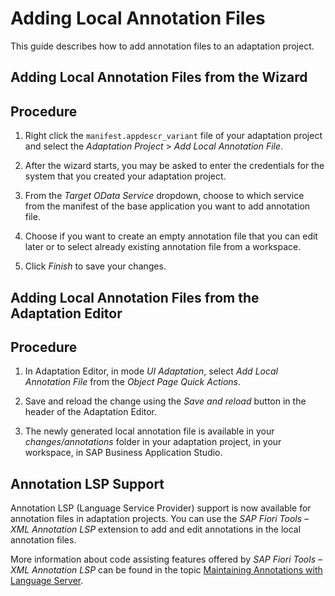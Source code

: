<!-- loioc5d62cabf74943ac901e23671bf756fa -->

# Adding Local Annotation Files

This guide describes how to add annotation files to an adaptation project.

<a name="task_afj_2f1_1fc"/>

<!-- task\_afj\_2f1\_1fc -->

## Adding Local Annotation Files from the Wizard



## Procedure

1.  Right click the `manifest.appdescr_variant` file of your adaptation project and select the *Adaptation Project* \> *Add Local Annotation File*.

2.  After the wizard starts, you may be asked to enter the credentials for the system that you created your adaptation project.

3.  From the *Target OData Service* dropdown, choose to which service from the manifest of the base application you want to add annotation file.

4.  Choose if you want to create an empty annotation file that you can edit later or to select already existing annotation file from a workspace.

5.  Click *Finish* to save your changes.


<a name="task_xt5_hf1_1fc"/>

<!-- task\_xt5\_hf1\_1fc -->

## Adding Local Annotation Files from the Adaptation Editor



## Procedure

1.  In Adaptation Editor, in mode *UI Adaptation*, select *Add Local Annotation File* from the *Object Page Quick Actions*.

2.  Save and reload the change using the *Save and reload* button in the header of the Adaptation Editor.

3.  The newly generated local annotation file is available in your *changes/annotations* folder in your adaptation project, in your workspace, in SAP Business Application Studio.


<a name="concept_uzv_zj1_1fc"/>

<!-- concept\_uzv\_zj1\_1fc -->

## Annotation LSP Support

Annotation LSP \(Language Service Provider\) support is now available for annotation files in adaptation projects. You can use the *SAP Fiori Tools – XML Annotation LSP* extension to add and edit annotations in the local annotation files.

More information about code assisting features offered by *SAP Fiori Tools – XML Annotation LSP* can be found in the topic [Maintaining Annotations with Language Server](Developing-an-Application/maintaining-annotations-with-language-server-6fc93f8.md).

